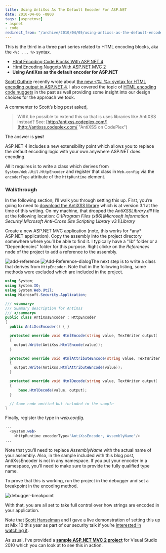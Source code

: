 ```yaml
---
title: Using AntiXss As The Default Encoder For ASP.NET
date: 2010-04-06 -0800
tags: [aspnetmvc]
- aspnet
- code
redirect_from: "/archive/2010/04/05/using-antixss-as-the-default-encoder-for-asp-net.aspx/"
---
```


This is the third in a three part series related to HTML encoding
blocks, aka the `<%: ... %>` syntax.

-   [Html Encoding Code Blocks With ASP.NET
    4](https://haacked.com/archive/2009/09/25/html-encoding-code-nuggets.aspx "Html Encoding Blocks")
-   [Html Encoding Nuggets With ASP.NET MVC
    2](https://haacked.com/archive/2009/11/03/html-encoding-nuggets-aspnetmvc2.aspx "Html Encoding Nuggets with ASP.NET MVC 2")
-   **Using AntiXss as the default encoder for ASP.NET**

[Scott Guthrie](http://weblogs.asp.net/scottgu/ "Scott Guthrie's blog")
recently wrote about [the new \<%: %\> syntax for HTML encoding output
in ASP.NET
4](http://weblogs.asp.net/scottgu/archive/2010/04/06/new-lt-gt-syntax-for-html-encoding-output-in-asp-net-4-and-asp-net-mvc-2.aspx "New syntax for HTML encoding").
I also covered the topic of [HTML encoding code
nuggets](https://haacked.com/archive/2009/09/25/html-encoding-code-nuggets.aspx "HTML Encoding Code Nuggets")
in the past as well providing some insight into our design choices for
the approach we took.

A commenter to Scott’s blog post asked,

> Will it be possible to extend this so that is uses libraries like
> AntiXSS instead? See:
> [http://antixss.codeplex.com/](http://antixss.codeplex.com/ "AntiXSS on CodePlex")

The answer is **yes!**

ASP.NET 4 includes a new extensibility point which allows you to replace
the default encoding logic with your own anywhere ASP.NET does encoding.

All it requires is to write a class which derives from
`System.Web.Util.HttpEncoder` and register that class in `Web.config`
via the `encoderType` attribute of the `httpRuntime` element.

### Walkthrough

In the following section, I’ll walk you through setting this up. First,
you’re going to need to [download the AntiXSS
library](http://www.microsoft.com/downloads/details.aspx?FamilyId=051ee83c-5ccf-48ed-8463-02f56a6bfc09&displaylang=en "Download Page")
which is at version 3.1 at the time of this writing. On my machine, that
dropped the *AntiXSSLibrary.dll* file at the following location:
*C:\\Program Files (x86)\\Microsoft Information Security\\Microsoft
Anti-Cross Site Scripting Library v3.1\\Library*

Create a new ASP.NET MVC application (note, this works for \*any\*
ASP.NET application). Copy the assembly into the project directory
somewhere where you’ll be able to find it. I typically have a “lib”
folder or a “Dependencies” folder for this purpose. Right clicke on the
*References* node of the project to add a reference to the assembly.

![add-reference](https://haacked.com/images/haacked_com/WindowsLiveWriter/UsingAntiXssAsTheDefaultEncoderForAS.NET_75E3/add-reference_3.png "add-reference")
![Add-Reference-dialog](https://haacked.com/images/haacked_com/WindowsLiveWriter/UsingAntiXssAsTheDefaultEncoderForAS.NET_75E3/Add-Reference-dialog_3.png "Add-Reference-dialog")The
next step is to write a class that derives from `HttpEncoder`. Note that
in the following listing, some methods were excluded which are included
in the project.

```csharp
using System;
using System.IO;
using System.Web.Util;
using Microsoft.Security.Application;

/// <summary>
/// Summary description for AntiXss
/// </summary>
public class AntiXssEncoder : HttpEncoder
{
  public AntiXssEncoder() { }

  protected override void HtmlEncode(string value, TextWriter output)
  {
    output.Write(AntiXss.HtmlEncode(value));
  }

  protected override void HtmlAttributeEncode(string value, TextWriter output)
  {
    output.Write(AntiXss.HtmlAttributeEncode(value));
  }

  protected override void HtmlDecode(string value, TextWriter output)
  {
      base.HtmlDecode(value, output);
  }

  // Some code omitted but included in the sample
}
```

Finally, register the type in *web.config*.

```csharp
...
  <system.web>
    <httpRuntime encoderType="AntiXssEncoder, AssemblyName"/>
...
```

Note that you’ll need to replace *AssemblyName* with the actual name of
your assembly. Also, in the sample included with this blog post,
AntiXssEncoder is not in any namespace. If you put your encoder in a
namespace, you’ll need to make sure to provide the fully qualified type
name.

To prove that this is working, run the project in the debugger and set a
breakpoint in the encoding method.

![debugger-breakpoint](https://haacked.com/images/haacked_com/WindowsLiveWriter/UsingAntiXssAsTheDefaultEncoderForAS.NET_75E3/debugger-breakpoint_3.png "debugger-breakpoint")

With that, you are all set to take full control over how strings are
encoded in your application.

Note that [Scott
Hanselman](http://hanselman.com/blog/ "Scott Hanselman's Blog") and I
gave a live demonstration of setting this up at Mix 10 this year as part
of our security talk if you’re [interested in watching
it](http://live.visitmix.com/MIX10/Sessions/FT05 "HaHaa show").

As usual, I’ve provided a **[sample ASP.NET MVC 2
project](http://code.haacked.com/mvc-2/AntiXssDemo.zip "AntiXssDemo")**
for Visual Studio 2010 which you can look at to see this in action.

